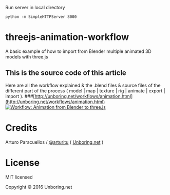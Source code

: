 Run server in local directory
```
python -m SimpleHTTPServer 8000
```


# threejs-animation-workflow
A basic example of how to import from Blender multiple animated 3D models with three.js

## This is the source code of this article
Here are all the workflow explained & the .blend files & source files of the different part of the process ( model | map | texture | rig | animate | export | import ).
###[http://unboring.net/workflows/animation.html](http://unboring.net/workflows/animation.html)
[![Workflow: Animation from Blender to three.js](http://unboring.net/workflows/img/animation/share.jpg)](http://unboring.net/workflows/animation.html)

# Credits

Arturo Paracuellos / [@arturitu](http://twitter.com/arturitu) ( [Unboring.net](http://www.unboring.net) )

License
=======

MIT licensed

Copyright © 2016 Unboring.net
